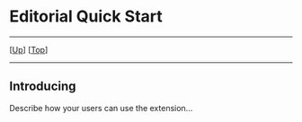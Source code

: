 # Editorial Quick Start

--------------------------------------------------------------------------------

\[[Up](README.md)\] \[[Top](#top)\]

--------------------------------------------------------------------------------

## Introducing

Describe how your users can use the extension...
